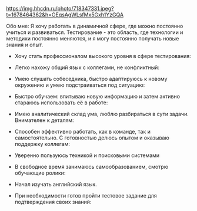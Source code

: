 https://img.hhcdn.ru/photo/718347331.jpeg?t=1678464362&h=OEqsAgWLsfMx5Gxh1YzGQA





Обо мне:
Я хочу работать в динамичной сфере, где можно постоянно учиться и развиваться. Тестирование - это область, где технологии и методики постоянно меняются, и я могу постоянно получать новые знания и опыт.

- Хочу стать профессионалом высокого уровня в сфере тестирования:
- Легко нахожу общий язык с коллегами, не конфликтный:
- Умею слушать собеседника, быстро адаптируюсь к новому окружению и умею подстраиваться под ситуацию:
- Быстро обучаем: впитываю новую информацию и затем активно стараюсь использовать её в работе:
- Имею аналитический склад ума, люблю разбираться в сути задачи. Внимателен к деталям:
- Способен эффективно работать, как в команде, так и самостоятельно. С готовностью делюсь опытом и оказываю поддержку коллегам:
- Уверенно пользуюсь техникой и поисковыми системами
- В свободное время занимаюсь самообразованием, смотрю обучающие ролики:
- Начал изучать английский язык.

- При необходимости готов пройти тестовое задание для подтверждения своих знаний:


